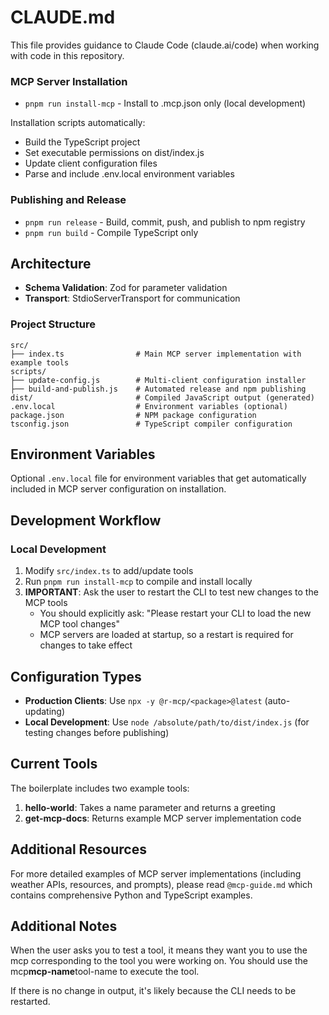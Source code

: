 # CLAUDE.md

This file provides guidance to Claude Code (claude.ai/code) when working with code in this repository.

### MCP Server Installation

- `pnpm run install-mcp` - Install to .mcp.json only (local development)

Installation scripts automatically:

- Build the TypeScript project
- Set executable permissions on dist/index.js
- Update client configuration files
- Parse and include .env.local environment variables

### Publishing and Release

- `pnpm run release` - Build, commit, push, and publish to npm registry
- `pnpm run build` - Compile TypeScript only

## Architecture

- **Schema Validation**: Zod for parameter validation
- **Transport**: StdioServerTransport for communication

### Project Structure

```
src/
├── index.ts                # Main MCP server implementation with example tools
scripts/
├── update-config.js        # Multi-client configuration installer
├── build-and-publish.js    # Automated release and npm publishing
dist/                       # Compiled JavaScript output (generated)
.env.local                  # Environment variables (optional)
package.json                # NPM package configuration
tsconfig.json               # TypeScript compiler configuration
```

## Environment Variables

Optional `.env.local` file for environment variables that get automatically included in MCP server configuration on installation.

## Development Workflow

### Local Development

1. Modify `src/index.ts` to add/update tools
2. Run `pnpm run install-mcp` to compile and install locally
3. **IMPORTANT**: Ask the user to restart the CLI to test new changes to the MCP tools
   - You should explicitly ask: "Please restart your CLI to load the new MCP tool changes"
   - MCP servers are loaded at startup, so a restart is required for changes to take effect

## Configuration Types

- **Production Clients**: Use `npx -y @r-mcp/<package>@latest` (auto-updating)
- **Local Development**: Use `node /absolute/path/to/dist/index.js` (for testing changes before publishing)

## Current Tools

The boilerplate includes two example tools:

1. **hello-world**: Takes a name parameter and returns a greeting
2. **get-mcp-docs**: Returns example MCP server implementation code

## Additional Resources

For more detailed examples of MCP server implementations (including weather APIs, resources, and prompts), please read `@mcp-guide.md` which contains comprehensive Python and TypeScript examples.

## Additional Notes

When the user asks you to test a tool, it means they want you to use the mcp corresponding to the tool you were working on. You should use the mcp**mcp-name**tool-name to execute the tool.

If there is no change in output, it's likely because the CLI needs to be restarted.
